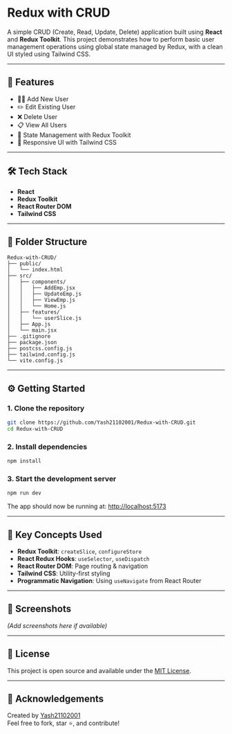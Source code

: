 # Redux with CRUD

A simple CRUD (Create, Read, Update, Delete) application built using **React** and **Redux Toolkit**. This project demonstrates how to perform basic user management operations using global state managed by Redux, with a clean UI styled using Tailwind CSS.

---

## 🚀 Features

- 🧑‍💼 Add New User
- ✏️ Edit Existing User
- ❌ Delete User
- 📋 View All Users
- 🧠 State Management with Redux Toolkit
- 🎨 Responsive UI with Tailwind CSS

---

## 🛠️ Tech Stack

- **React**
- **Redux Toolkit**
- **React Router DOM**
- **Tailwind CSS**

---

## 📂 Folder Structure

```
Redux-with-CRUD/
├── public/                
│   └── index.html
├── src/
│   ├── components/        
│   │   ├── AddEmp.jsx     
│   │   ├── UpdateEmp.js   
│   │   ├── ViewEmp.js   
│   │   └── Home.js       
│   ├── features/         
│   │   └── userSlice.js  
│   ├── App.js            
│   └── main.jsx          
├── .gitignore
├── package.json
├── postcss.config.js
├── tailwind.config.js
└── vite.config.js
```

---

## ⚙️ Getting Started

### 1. Clone the repository

```bash
git clone https://github.com/Yash21102001/Redux-with-CRUD.git
cd Redux-with-CRUD
```

### 2. Install dependencies

```bash
npm install
```

### 3. Start the development server

```bash
npm run dev
```

The app should now be running at: [http://localhost:5173](http://localhost:5173)

---

## 🧠 Key Concepts Used

- **Redux Toolkit**: `createSlice`, `configureStore`
- **React Redux Hooks**: `useSelector`, `useDispatch`
- **React Router DOM**: Page routing & navigation
- **Tailwind CSS**: Utility-first styling
- **Programmatic Navigation**: Using `useNavigate` from React Router

---

## 📸 Screenshots

*(Add screenshots here if available)*

---

## 📜 License

This project is open source and available under the [MIT License](LICENSE).

---

## 🙌 Acknowledgements

Created by [Yash21102001](https://github.com/Yash21102001)  
Feel free to fork, star ⭐, and contribute!
